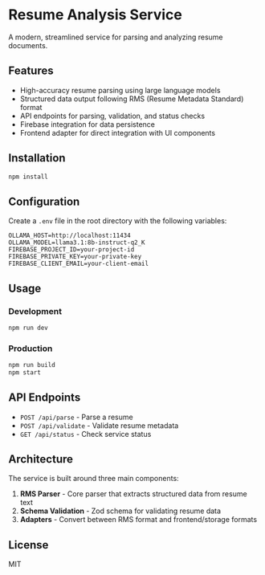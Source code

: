 # Resume Analysis Service

A modern, streamlined service for parsing and analyzing resume documents.

## Features

- High-accuracy resume parsing using large language models
- Structured data output following RMS (Resume Metadata Standard) format
- API endpoints for parsing, validation, and status checks
- Firebase integration for data persistence
- Frontend adapter for direct integration with UI components

## Installation

```bash
npm install
```

## Configuration

Create a `.env` file in the root directory with the following variables:

```
OLLAMA_HOST=http://localhost:11434
OLLAMA_MODEL=llama3.1:8b-instruct-q2_K
FIREBASE_PROJECT_ID=your-project-id
FIREBASE_PRIVATE_KEY=your-private-key
FIREBASE_CLIENT_EMAIL=your-client-email
```

## Usage

### Development

```bash
npm run dev
```

### Production

```bash
npm run build
npm start
```

## API Endpoints

- `POST /api/parse` - Parse a resume
- `POST /api/validate` - Validate resume metadata
- `GET /api/status` - Check service status

## Architecture

The service is built around three main components:

1. **RMS Parser** - Core parser that extracts structured data from resume text
2. **Schema Validation** - Zod schema for validating resume data
3. **Adapters** - Convert between RMS format and frontend/storage formats

## License

MIT